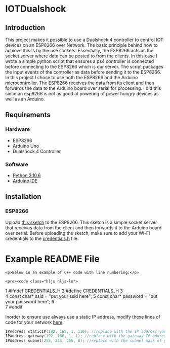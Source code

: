# IOTDualshock
## Introduction
This project makes it possible to use a Dualshock 4 controller to control IOT devices on an ESP8266 over Network.
The basic principle behind how to achieve this is by the use sockets. Essentially, the ESP8266 acts as the socket server where data can be posted to from the clients. In this case I wrote a simple python script that ensures a ps4 controller is connected before connecting to the ESP8266 which is our server.
The script packages the input events of the controller as data before sending it to the ESP8266.
In this project I chose to use both the ESP8266 and the Arduino microcontroller. The ESP8266 receives the data from its client and then forwards the data to the Arduino board over serial for processing. I did this since an esp8266 is not as good at powering of power hungry devices as well as an Arduino.

## Requirements
### Hardware
- ESP8266
- Arduino Uno
- Dualshock 4 Controller

### Software
- [Python 3.10.6](https://www.python.org/downloads/)
- [Arduino IDE](https://www.arduino.cc/en/software)

## Installation
### ESP8266
Upload [this sketch](IOT/Esp8266%20code/Esp8266%20code.ino) to the ESP8266. This sketch is a simple socket server that receives data from the client and then forwards it to the Arduino board over serial.
Before uploading the sketch, make sure to add your Wi-Fi credentials to the [credentials.h](IOT/Esp8266%20code/credentials.h) file.
<!DOCTYPE html>
<html>
  <head>
    <link rel="stylesheet" href="//cdnjs.cloudflare.com/ajax/libs/highlight.js/11.2.0/styles/default.min.css">
    <script src="//cdnjs.cloudflare.com/ajax/libs/highlight.js/11.2.0/highlight.min.js"></script>
    <script>hljs.initHighlightingOnLoad();</script>
  </head>
  <body>
    <h1>Example README File</h1>

    <p>Below is an example of C++ code with line numbering:</p>

    <pre><code class="hljs hljs-ln">
 1  #ifndef CREDENTIALS_H
 2  #define CREDENTIALS_H
 3  
 4  const char* ssid = "put your ssid here";
 5  const char* password = "put your password here";
 6  
 7  #endif
    </code></pre>

  </body>
</html>

Inorder to ensure use always use a static IP address, modify these lines of code for your network [here](IOT/Esp8266%20code/Esp8266%20code.ino).
```c++
IPAddress staticIP(192, 168, 1, 110); //replace with the IP address you want to use
IPAddress gateway(192, 168, 1, 1); //replace with the gateway IP address of your network
IPAddress subnet(255, 255, 255, 0); //replace with the subnet mask of your network
```